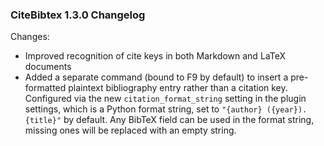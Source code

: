 
### CiteBibtex 1.3.0 Changelog

Changes:

* Improved recognition of cite keys in both Markdown and LaTeX documents
* Added a separate command (bound to F9 by default) to insert a pre-formatted plaintext bibliography entry rather than a citation key. Configured via the new `citation_format_string` setting in the plugin settings, which is a Python format string, set to `"{author} ({year}). {title}"` by default. Any BibTeX field can be used in the format string, missing ones will be replaced with an empty string.
